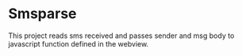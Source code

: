 # Smsparse
This project reads sms received and passes sender and msg body to javascript function defined in the webview.
